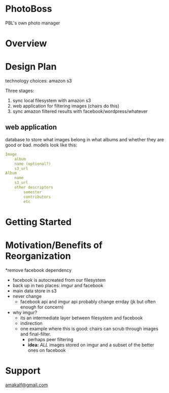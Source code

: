 # PhotoBoss
PBL's own photo manager

# Overview

# Design Plan

technology choices:
amazon s3


Three stages: 
1. sync local filesystem with amazon s3
2. web application for filtering images (chairs do this)
3. sync amazon filtered results with facebook/wordpress/whatever

## web application

database to store what images belong in what albums and whether they are good or bad.
models look like this:

```yaml
Image
	album
	name (optional?)
	s3_url
Album
	name
	s3_url
	other descriptors
		semester
		contributors
		etc
```

# Getting Started

# Motivation/Benefits of Reorganization
*remove facebook dependency
* facebook is autocreated from our filesystem
* back up in two places: imgur and facebook
* main data store in s3
* never change
	* facebook api and imgur api probably change errday (jk but often enough for concern)
* why imgur?
	* its an intermediate layer between filesystem and facebook
	* indirection
	* one example where this is good: chairs can scrub through images and final-filter. 
		* perhaps peer filtering
		* __idea:__ _ALL_ images stored on imgur and a subset of the better ones on facebook
# Support
amakalf@gmail.com
